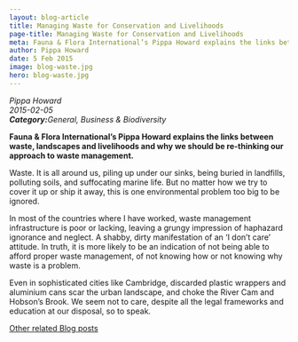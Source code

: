 ```yaml
---
layout: blog-article
title: Managing Waste for Conservation and Livelihoods
page-title: Managing Waste for Conservation and Livelihoods
meta: Fauna & Flora International’s Pippa Howard explains the links between waste, landscapes and livelihoods and why we should be re-thinking our approach to waste management.
author: Pippa Howard
date: 5 Feb 2015
image: blog-waste.jpg
hero: blog-waste.jpg
---
```


<p><i class="micro">Pippa Howard<br>2015-02-05<br><b>Category:</b>General, Business & Biodiversity</i></p>

<b>Fauna & Flora International’s Pippa Howard explains the links between waste, landscapes and livelihoods and why we should be re-thinking our approach to waste management.</b>

Waste. It is all around us, piling up under our sinks, being buried in landfills, polluting soils, and suffocating marine life. But no matter how we try to cover it up or ship it away, this is one environmental problem too big to be ignored.

In most of the countries where I have worked, waste management infrastructure is poor or lacking, leaving a grungy impression of haphazard ignorance and neglect. A shabby, dirty manifestation of an ‘I don’t care’ attitude. In truth, it is more likely to be an indication of not being able to afford proper waste management, of not knowing how or not knowing why waste is a problem.

Even in sophisticated cities like Cambridge, discarded plastic wrappers and aluminium cans scar the urban landscape, and choke the River Cam and Hobson’s Brook. We seem not to care, despite all the legal frameworks and education at our disposal, so to speak.

<a href="{{site.baseurl}}/blog/" class="post-link">Other related Blog posts</a>